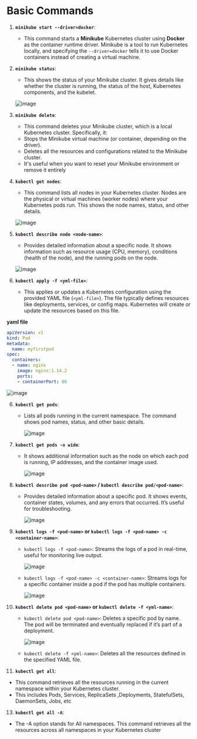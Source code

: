 # Basic Commands

1. **`minikube start --driver=docker`**:

   - This command starts a **Minikube** Kubernetes cluster using **Docker** as the container runtime driver. Minikube is a tool to run Kubernetes locally, and specifying the `--driver=docker` tells it to use Docker containers instead of creating a virtual machine.

2. **`minikube status`**:

   - This shows the status of your Minikube cluster. It gives details like whether the cluster is running, the status of the host, Kubernetes components, and the kubelet.

   ![image](https://github.com/user-attachments/assets/dda33c11-3dc8-4bba-aaac-21f546e32eae)

3. **`minikube delete`**:

   - This command deletes your Minikube cluster, which is a local Kubernetes cluster. Specifically, it:
   - Stops the Minikube virtual machine (or container, depending on the driver).
   - Deletes all the resources and configurations related to the Minikube cluster.
   - It's useful when you want to reset your Minikube environment or remove it entirely

4. **`kubectl get nodes`**:

   - This command lists all nodes in your Kubernetes cluster. Nodes are the physical or virtual machines (worker nodes) where your Kubernetes pods run. This shows the node names, status, and other details.

   ![image](https://github.com/user-attachments/assets/1b54d3e6-f363-409f-ba4c-ae49c3d08dd3)

5. **`kubectl describe node <node-name>`**:

   - Provides detailed information about a specific node. It shows information such as resource usage (CPU, memory), conditions (health of the node), and the running pods on the node. 

   ![image](https://github.com/user-attachments/assets/f6b742b1-7f3b-4506-a68b-a09fd16ec266)

6. **`kubectl apply -f <yml-file>`**:

   - This applies or updates a Kubernetes configuration using the provided YAML file (`<yml-file>`). The file typically defines resources like deployments, services, or config maps. Kubernetes will create or update the resources based on this file.

**yaml file**

```yaml
apiVersion: v1
kind: Pod
metadata:
  name: myfirstpod
spec:
  containers:
  - name: nginx
    image: nginx:1.14.2
    ports:
    - containerPort: 80
```

   ![image](https://github.com/user-attachments/assets/6fc9c14a-88f0-4ad7-96b7-268ddb3c2b3c)

6. **`kubectl get pods`**:

   - Lists all pods running in the current namespace. The command shows pod names, status, and other basic details.

      ![image](https://github.com/user-attachments/assets/28429a1f-5b04-49e0-9b8a-24a116130523)

7. **`kubectl get pods -o wide`**:

   - It shows additional information such as the node on which each pod is running, IP addresses, and the container image used.

      ![image](https://github.com/user-attachments/assets/9cbfaafa-526b-4827-927f-ec9439112292)

8. **`kubectl describe pod <pod-name>` / `kubectl describe pod/<pod-name>`**:

   - Provides detailed information about a specific pod. It shows events, container states, volumes, and any errors that occurred. It’s useful for troubleshooting. 

      ![image](https://github.com/user-attachments/assets/a7279272-d05b-4876-9159-c13a5784d07d)

9. **`kubectl logs -f <pod-name>` or `kubectl logs -f <pod-name> -c <container-name>`**:

   - `kubectl logs -f <pod-name>`: Streams the logs of a pod in real-time, useful for monitoring live output.
     
      ![image](https://github.com/user-attachments/assets/68a1ea9e-0459-4fe6-9c2d-0433d686e78a)
     
   - `kubectl logs -f <pod-name> -c <container-name>`: Streams logs for a specific container inside a pod if the pod has multiple containers.
     
      ![image](https://github.com/user-attachments/assets/ded2d28b-b7b3-44f5-9785-e02295805d4f)

  
10. **`kubectl delete pod <pod-name>` or `kubectl delete -f <yml-name>`**:

    - `kubectl delete pod <pod-name>`: Deletes a specific pod by name. The pod will be terminated and eventually replaced if it’s part of a deployment.
      
      ![image](https://github.com/user-attachments/assets/c8b398a5-a717-4c02-b2e5-94591bb9a35f)

    - `kubectl delete -f <yml-name>`: Deletes all the resources defined in the specified YAML file.
   
11. **`kubectl get all`**:

   - This command retrieves all the resources running in the current namespace within your Kubernetes cluster.
   - This includes Pods, Services, ReplicaSets ,Deployments, StatefulSets, DaemonSets, Jobs, etc

13. **`kubectl get all -A`**:

   - The -A option stands for All namespaces. This command retrieves all the resources across all namespaces in your Kubernetes cluster
   
